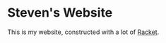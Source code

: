 # Steven's Website

This is my website, constructed with a lot of [Racket](https://racket-lang.org/).


